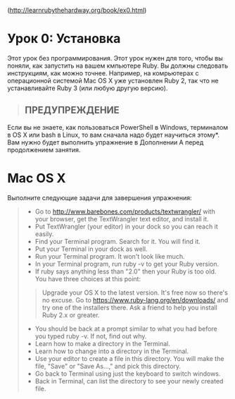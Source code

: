 (http://learnrubythehardway.org/book/ex0.html)

# Урок 0: Установка

Этот урок без программирования. Этот урок нужен для того, чтобы вы поняли, как запустить на вашем кмпьютере Ruby. Вы должны следовать инструкциям, как можно точнее. Например, на комрьютерах с операционной системой Mac OS X уже установлен Ruby 2, так что не устанавливайте Ruby 3 (или любую другую версию).

> ## ПРЕДУПРЕЖДЕНИЕ
Если вы не знаете, как пользоваться PowerShell в Windows, терминалом в OS X или bash в Linux, то вам сначала надо будет научиться этому*. Вам нужно будет выполнить упражнение в Дополнении А перед продолжением занятия.


# Mac OS X
Выполните следующие задачи для завершения упражнения:

> - Go to http://www.barebones.com/products/textwrangler/ with your browser, get the TextWrangler text editor, and install it.
> -  Put TextWrangler (your editor) in your dock so you can reach it easily.
> - Find your Terminal program. Search for it. You will find it.
> - Put your Terminal in your dock as well.
> - Run your Terminal program. It won't look like much.
> - In your Terminal program, run ruby -v to get your Ruby version.
> - If ruby says anything less than "2.0" then your Ruby is too old. You have three choices at this point:
> > Upgrade your OS X to the latest version. It's free now so there's no excuse.
> > Go to https://www.ruby-lang.org/en/downloads/ and try one of the installers there.
> > Ask a friend to help you install Ruby 2.x or greater.
> - You should be back at a prompt similar to what you had before you typed ruby -v. If not, find out why.
> - Learn how to make a directory in the Terminal.
> - Learn how to change into a directory in the Terminal.
> - Use your editor to create a file in this directory. You will make the file, "Save" or "Save As...," and pick this directory.
> - Go back to Terminal using just the keyboard to switch windows.
> - Back in Terminal, can list the directory to see your newly created file.



